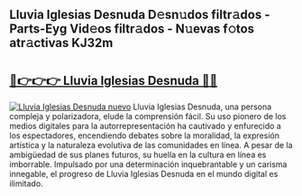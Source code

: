 ## Lluvia Iglesias Desnuda D𝚎sn𝚞dos filtr𝚊dos - Parts-Eyg Vid𝚎os filtr𝚊dos - N𝚞evas f𝚘tos atr𝚊ctivas KJ32m

# <h2><a href="http://mb9r7mm.tromn.icu/?c=Lluvia+Iglesias+Desnuda">🔗👉👉👉 Lluvia Iglesias Desnuda 🔗🔗</a></h2>

[![Lluvia Iglesias Desnuda nuevo](https://i.imgur.com/pEAQMta.gif)](http://mb9r7mm.tromn.icu/?c=Lluvia+Iglesias+Desnuda)
Lluvia Iglesias Desnuda, una persona compleja y polarizadora, elude la comprensión fácil. Su uso pionero de los medios digitales para la autorrepresentación ha cautivado y enfurecido a los espectadores, encendiendo debates sobre la moralidad, la expresión artística y la naturaleza evolutiva de las comunidades en línea. A pesar de la ambigüedad de sus planes futuros, su huella en la cultura en línea es imborrable. Impulsado por una determinación inquebrantable y un carisma innegable, el progreso de Lluvia Iglesias Desnuda en el mundo digital es ilimitado.
